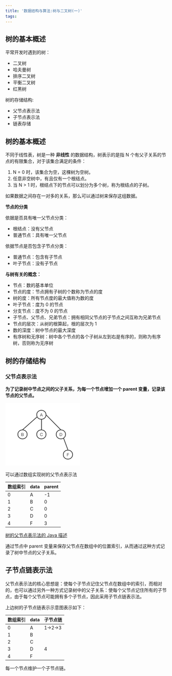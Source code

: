 ```yaml
---
title: '数据结构与算法:树与二叉树(一)'
tags:
---
```


## 树的基本概述

平常开发时遇到的树：

* 二叉树
* 哈夫曼树
* 排序二叉树
* 平衡二叉树
* 红黑树

树的存储结构:
* 父节点表示法
* 子节点表示法
* 链表存储

## 树的基本概述

不同于线性表，树是一种 **非线性** 的数据结构，树表示的是指 N 个有父子关系的节点的有限集合，对于该集合满足的条件：
1. N = 0 时，该集合为空，这棵树为空树。
2. 任意非空树中，有且仅有一个根结点。
3. 当 N > 1 时，根结点下的节点可以划分为多个树，称为根结点的子树。

如果数据之间存在一对多的关系，那么可以通过树来保存这组数据。


**节点的分类**

依据是否具有唯一父节点分类：

* 根结点：没有父节点
* 普通节点：具有唯一父节点

依据节点是否包含子节点分类：

* 普通节点：包含有子节点
* 叶子节点：没有子节点


**与树有关的概念：**

* 节点：数的基本单位
* 节点的度：节点拥有子树的个数称为节点的度
* 树的度：所有节点度的最大值称为数的度
* 叶子节点：度为 0 的节点
* 分支节点：度不为 0 的节点
* 子节点、父节点、兄弟节点：拥有相同父节点的子节点之间互称为兄弟节点
* 节点的层次：从树的根算起，根的层次为 1
* 数的深度：树中节点的最大深度
* 有序树和无序树：树中各个节点的各个子树从左到右是有序的，则称为有序树，否则称为无序树



## 树的存储结构


### 父节点表示法


**为了记录树中节点之间的父子关系，为每一个节点增加一个 parent 变量，记录该节点的父节点。**

![](/source/images/2019_12_17_01.png)

可以通过数组实现树的父节点表示法


|数组索引|data|parent|
--|--|--
0|A|-1
1|B|0
2|C|0
3|D|0
4|F|3



[树的父节点表示法的 Java 描述]()

通过节点中 parent 变量来保存父节点在数组中的位置索引，从而通过这种方式记录了树中节点的父子关系。

## 子节点链表示法


父节点表示法的核心思想是：使每个子节点记住父节点在数组中的索引，而相对的，也可以通过另外一种方式记录树中的父子关系：使每个父节点记住所有的子节点，由于每个父节点可能拥有多个子节点，因此采用子节点链表示法。

上边树的子节点链表示示意图表示如下：


|数组索引|data|子节点链|
--|--|--
0|A|1->2->3
1|B|
2|C|
3|D|4
4|F|

每一个节点维护一个子节点链。


